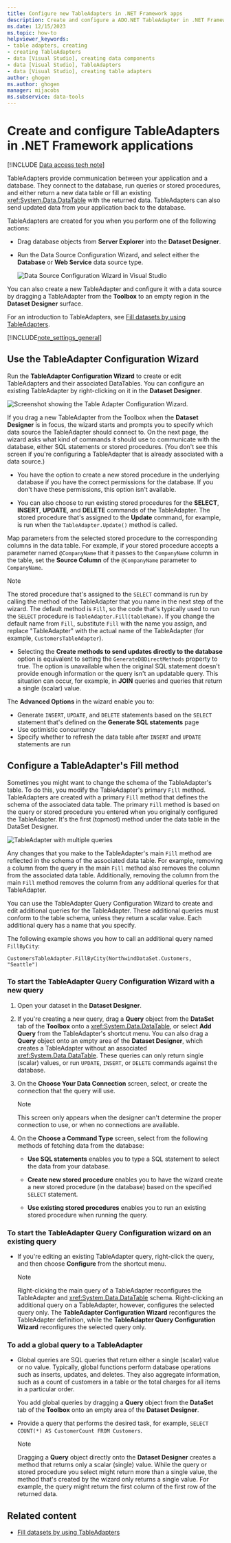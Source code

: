 ```yaml
---
title: Configure new TableAdapters in .NET Framework apps
description: Create and configure a ADO.NET TableAdapter in .NET Framework applications with Visual Studio and enable communication between your app and a database.
ms.date: 12/15/2023
ms.topic: how-to
helpviewer_keywords:
- table adapters, creating
- creating TableAdapters
- data [Visual Studio], creating data components
- data [Visual Studio], TableAdapters
- data [Visual Studio], creating table adapters
author: ghogen
ms.author: ghogen
manager: mijacobs
ms.subservice: data-tools
---
```


# Create and configure TableAdapters in .NET Framework applications

[!INCLUDE [Data access tech note](./includes/data-technology-note.md)]

TableAdapters provide communication between your application and a database. They connect to the database, run queries or stored procedures, and either return a new data table or fill an existing <xref:System.Data.DataTable> with the returned data. TableAdapters can also send updated data from your application back to the database.

TableAdapters are created for you when you perform one of the following actions:

- Drag database objects from **Server Explorer** into the **Dataset Designer**.

- Run the Data Source Configuration Wizard, and select either the **Database** or **Web Service** data source type.

   ![Data Source Configuration Wizard in Visual Studio](media/data-source-configuration-wizard.png)

You can also create a new TableAdapter and configure it with a data source by dragging a TableAdapter from the **Toolbox** to an empty region in the **Dataset Designer** surface.

For an introduction to TableAdapters, see [Fill datasets by using TableAdapters](../data-tools/fill-datasets-by-using-tableadapters.md).

[!INCLUDE[note_settings_general](../data-tools/includes/note_settings_general_md.md)]

## Use the TableAdapter Configuration Wizard

Run the **TableAdapter Configuration Wizard** to create or edit TableAdapters and their associated DataTables. You can configure an existing TableAdapter by right-clicking on it in the **Dataset Designer**.

![Screenshot showing the Table Adapter Configuration Wizard.](../data-tools/media/table-adapter-configuration-wizard.png)

If you drag a new TableAdapter from the Toolbox when the **Dataset Designer** is in focus, the wizard starts and prompts you to specify which data source the TableAdapter should connect to. On the next page, the wizard asks what kind of commands it should use to communicate with the database, either SQL statements or stored procedures. (You don't see this screen if you're configuring a TableAdapter that is already associated with a data source.)

- You have the option to create a new stored procedure in the underlying database if you have the correct permissions for the database. If you don't have these permissions, this option isn't available.

- You can also choose to run existing stored procedures for the **SELECT**, **INSERT**, **UPDATE**, and **DELETE** commands of the TableAdapter. The stored procedure that's assigned to the **Update** command, for example, is run when the `TableAdapter.Update()` method is called.

Map parameters from the selected stored procedure to the corresponding columns in the data table. For example, if your stored procedure accepts a parameter named `@CompanyName` that it passes to the `CompanyName` column in the table, set the **Source Column** of the `@CompanyName` parameter to `CompanyName`.

> [!NOTE]
> The stored procedure that's assigned to the `SELECT` command is run by calling the method of the TableAdapter that you name in the next step of the wizard. The default method is `Fill`, so the code that's typically used to run the `SELECT` procedure is `TableAdapter.Fill(tableName)`. If you change the default name from `Fill`, substitute `Fill` with the name you assign, and replace "TableAdapter" with the actual name of the TableAdapter (for example, `CustomersTableAdapter`).

- Selecting the **Create methods to send updates directly to the database** option is equivalent to setting the `GenerateDBDirectMethods` property to true. The option is unavailable when the original SQL statement doesn't provide enough information or the query isn't an updatable query. This situation can occur, for example, in **JOIN** queries and queries that return a single (scalar) value.

The **Advanced Options** in the wizard enable you to:

- Generate `INSERT`, `UPDATE`, and `DELETE` statements based on the `SELECT` statement that's defined on the **Generate SQL statements** page
- Use optimistic concurrency
- Specify whether to refresh the data table after `INSERT` and `UPDATE` statements are run

## Configure a TableAdapter's Fill method

Sometimes you might want to change the schema of the TableAdapter's table. To do this, you modify the TableAdapter's primary `Fill` method. TableAdapters are created with a primary `Fill` method that defines the schema of the associated data table. The primary `Fill` method is based on the query or stored procedure you entered when you originally configured the TableAdapter. It's the first (topmost) method under the data table in the DataSet Designer.

![TableAdapter with multiple queries](../data-tools/media/tableadapter.gif)

Any changes that you make to the TableAdapter's main `Fill` method are reflected in the schema of the associated data table. For example, removing a column from the query in the main `Fill` method also removes the column from the associated data table. Additionally, removing the column from the main `Fill` method removes the column from any additional queries for that TableAdapter.

You can use the TableAdapter Query Configuration Wizard to create and edit additional queries for the TableAdapter. These additional queries must conform to the table schema, unless they return a scalar value. Each additional query has a name that you specify.

The following example shows you how to call an additional query named `FillByCity`:

`CustomersTableAdapter.FillByCity(NorthwindDataSet.Customers, "Seattle")`

### To start the TableAdapter Query Configuration Wizard with a new query

1. Open your dataset in the **Dataset Designer**.

2. If you're creating a new query, drag a **Query** object from the **DataSet** tab of the **Toolbox** onto a <xref:System.Data.DataTable>, or select **Add Query** from the TableAdapter's shortcut menu. You can also drag a **Query** object onto an empty area of the **Dataset Designer**, which creates a TableAdapter without an associated <xref:System.Data.DataTable>. These queries can only return single (scalar) values, or run `UPDATE`, `INSERT`, or `DELETE` commands against the database.

3. On the **Choose Your Data Connection** screen, select, or create the connection that the query will use.

    > [!NOTE]
    > This screen only appears when the designer can't determine the proper connection to use, or when no connections are available.

4. On the **Choose a Command Type** screen, select from the following methods of fetching data from the database:

    - **Use SQL statements** enables you to type a SQL statement to select the data from your database.

    - **Create new stored procedure** enables you to have the wizard create a new stored procedure (in the database) based on the specified `SELECT` statement.

    - **Use existing stored procedures** enables you to run an existing stored procedure when running the query.

### To start the TableAdapter Query Configuration wizard on an existing query

- If you're editing an existing TableAdapter query, right-click the query, and then choose **Configure** from the shortcut menu.

    > [!NOTE]
    > Right-clicking the main query of a TableAdapter reconfigures the TableAdapter and <xref:System.Data.DataTable> schema. Right-clicking an additional query on a TableAdapter, however,  configures the selected query only. The **TableAdapter Configuration Wizard** reconfigures the TableAdapter definition, while the **TableAdapter Query Configuration Wizard** reconfigures the selected query only.

### To add a global query to a TableAdapter

- Global queries are SQL queries that return either a single (scalar) value or no value. Typically, global functions perform database operations such as inserts, updates, and deletes. They also aggregate information,  such as a count of customers in a table or the total charges for all items in a particular order.

     You add global queries by dragging a **Query** object from the **DataSet** tab of the **Toolbox** onto an empty area of the **Dataset Designer**.

- Provide a query that performs the desired task, for example, `SELECT COUNT(*) AS CustomerCount FROM Customers`.

    > [!NOTE]
    > Dragging a **Query** object directly onto the **Dataset Designer** creates a method that returns only a scalar (single) value. While the query or stored procedure you select might return more than a single value, the method that's created by the wizard only returns a single value. For example, the query might return the first column of the first row of the returned data.

## Related content

- [Fill datasets by using TableAdapters](../data-tools/fill-datasets-by-using-tableadapters.md)
